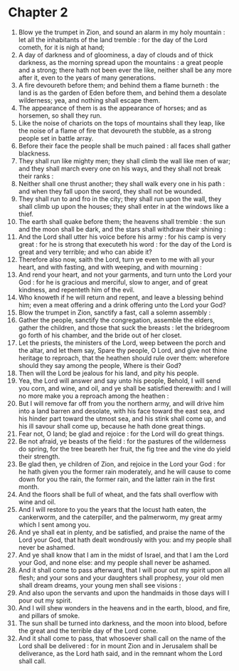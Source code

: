 # Chapter 2

1. Blow ye the trumpet in Zion, and sound an alarm in my holy mountain : let all the inhabitants of the land tremble : for the day of the Lord cometh, for it is nigh at hand;
2. A day of darkness and of gloominess, a day of clouds and of thick darkness, as the morning spread upon the mountains : a great people and a strong; there hath not been ever the like, neither shall be any more after it, even to the years of many generations.
3. A fire devoureth before them; and behind them a flame burneth : the land is as the garden of Eden before them, and behind them a desolate wilderness; yea, and nothing shall escape them.
4. The appearance of them is as the appearance of horses; and as horsemen, so shall they run.
5. Like the noise of chariots on the tops of mountains shall they leap, like the noise of a flame of fire that devoureth the stubble, as a strong people set in battle array.
6. Before their face the people shall be much pained : all faces shall gather blackness.
7. They shall run like mighty men; they shall climb the wall like men of war; and they shall march every one on his ways, and they shall not break their ranks :
8. Neither shall one thrust another; they shall walk every one in his path : and when they fall upon the sword, they shall not be wounded.
9. They shall run to and fro in the city; they shall run upon the wall, they shall climb up upon the houses; they shall enter in at the windows like a thief.
10. The earth shall quake before them; the heavens shall tremble : the sun and the moon shall be dark, and the stars shall withdraw their shining :
11. And the Lord shall utter his voice before his army : for his camp is very great : for he is strong that executeth his word : for the day of the Lord is great and very terrible; and who can abide it?
12. Therefore also now, saith the Lord, turn ye even to me with all your heart, and with fasting, and with weeping, and with mourning :
13. And rend your heart, and not your garments, and turn unto the Lord your God : for he is gracious and merciful, slow to anger, and of great kindness, and repenteth him of the evil.
14. Who knoweth if he will return and repent, and leave a blessing behind him; even a meat offering and a drink offering unto the Lord your God?
15. Blow the trumpet in Zion, sanctify a fast, call a solemn assembly :
16. Gather the people, sanctify the congregation, assemble the elders, gather the children, and those that suck the breasts : let the bridegroom go forth of his chamber, and the bride out of her closet.
17. Let the priests, the ministers of the Lord, weep between the porch and the altar, and let them say, Spare thy people, O Lord, and give not thine heritage to reproach, that the heathen should rule over them: wherefore should they say among the people, Where is their God?
18. Then will the Lord be jealous for his land, and pity his people.
19. Yea, the Lord will answer and say unto his people, Behold, I will send you corn, and wine, and oil, and ye shall be satisfied therewith: and I will no more make you a reproach among the heathen :
20. But I will remove far off from you the northern army, and will drive him into a land barren and desolate, with his face toward the east sea, and his hinder part toward the utmost sea, and his stink shall come up, and his ill savour shall come up, because he hath done great things.
21. Fear not, O land; be glad and rejoice : for the Lord will do great things.
22. Be not afraid, ye beasts of the field : for the pastures of the wilderness do spring, for the tree beareth her fruit, the fig tree and the vine do yield their strength.
23. Be glad then, ye children of Zion, and rejoice in the Lord your God : for he hath given you the former rain moderately, and he will cause to come down for you the rain, the former rain, and the latter rain in the first month.
24. And the floors shall be full of wheat, and the fats shall overflow with wine and oil.
25. And I will restore to you the years that the locust hath eaten, the cankerworm, and the caterpiller, and the palmerworm, my great army which I sent among you.
26. And ye shall eat in plenty, and be satisfied, and praise the name of the Lord your God, that hath dealt wondrously with you: and my people shall never be ashamed.
27. And ye shall know that I am in the midst of Israel, and that I am the Lord your God, and none else: and my people shall never be ashamed.
28. And it shall come to pass afterward, that I will pour out my spirit upon all flesh; and your sons and your daughters shall prophesy, your old men shall dream dreams, your young men shall see visions :
29. And also upon the servants and upon the handmaids in those days will I pour out my spirit.
30. And I will shew wonders in the heavens and in the earth, blood, and fire, and pillars of smoke.
31. The sun shall be turned into darkness, and the moon into blood, before the great and the terrible day of the Lord come.
32. And it shall come to pass, that whosoever shall call on the name of the Lord shall be delivered : for in mount Zion and in Jerusalem shall be deliverance, as the Lord hath said, and in the remnant whom the Lord shall call.

